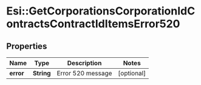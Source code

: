 # Esi::GetCorporationsCorporationIdContractsContractIdItemsError520

## Properties
Name | Type | Description | Notes
------------ | ------------- | ------------- | -------------
**error** | **String** | Error 520 message | [optional] 



